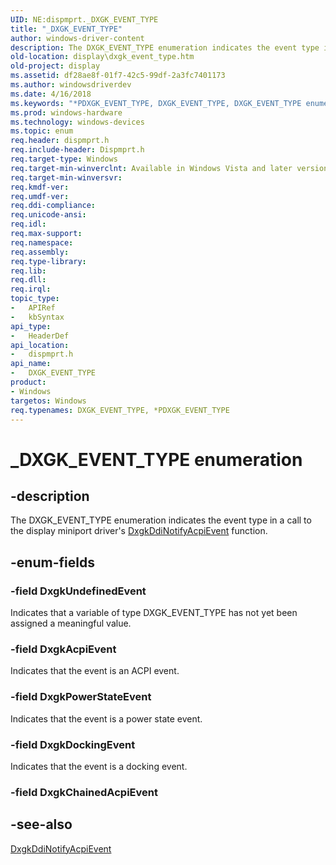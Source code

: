 ```yaml
---
UID: NE:dispmprt._DXGK_EVENT_TYPE
title: "_DXGK_EVENT_TYPE"
author: windows-driver-content
description: The DXGK_EVENT_TYPE enumeration indicates the event type in a call to the display miniport driver's DxgkDdiNotifyAcpiEvent function.
old-location: display\dxgk_event_type.htm
old-project: display
ms.assetid: df28ae8f-01f7-42c5-99df-2a3fc7401173
ms.author: windowsdriverdev
ms.date: 4/16/2018
ms.keywords: "*PDXGK_EVENT_TYPE, DXGK_EVENT_TYPE, DXGK_EVENT_TYPE enumeration [Display Devices], DmEnums_94bee105-be3f-4268-982e-be8581bb9bc0.xml, DxgkAcpiEvent, DxgkDockingEvent, DxgkPowerStateEvent, DxgkUndefinedEvent, IN_DXGK_EVENT_TYPE, PDXGK_EVENT_TYPE, PDXGK_EVENT_TYPE enumeration pointer [Display Devices], _DXGK_EVENT_TYPE, display.dxgk_event_type, dispmprt/DXGK_EVENT_TYPE, dispmprt/DxgkAcpiEvent, dispmprt/DxgkDockingEvent, dispmprt/DxgkPowerStateEvent, dispmprt/DxgkUndefinedEvent, dispmprt/PDXGK_EVENT_TYPE"
ms.prod: windows-hardware
ms.technology: windows-devices
ms.topic: enum
req.header: dispmprt.h
req.include-header: Dispmprt.h
req.target-type: Windows
req.target-min-winverclnt: Available in Windows Vista and later versions of the Windows operating systems.
req.target-min-winversvr: 
req.kmdf-ver: 
req.umdf-ver: 
req.ddi-compliance: 
req.unicode-ansi: 
req.idl: 
req.max-support: 
req.namespace: 
req.assembly: 
req.type-library: 
req.lib: 
req.dll: 
req.irql: 
topic_type:
-	APIRef
-	kbSyntax
api_type:
-	HeaderDef
api_location:
-	dispmprt.h
api_name:
-	DXGK_EVENT_TYPE
product:
- Windows
targetos: Windows
req.typenames: DXGK_EVENT_TYPE, *PDXGK_EVENT_TYPE
---
```


# _DXGK_EVENT_TYPE enumeration


## -description


The DXGK_EVENT_TYPE enumeration indicates the event type in a call to the display miniport driver's <a href="https://msdn.microsoft.com/fdefde51-0e90-4324-9c14-e8259fc872b3">DxgkDdiNotifyAcpiEvent</a> function.


## -enum-fields




### -field DxgkUndefinedEvent

Indicates that a variable of type DXGK_EVENT_TYPE has not yet been assigned a meaningful value.


### -field DxgkAcpiEvent

Indicates that the event is an ACPI event.


### -field DxgkPowerStateEvent

Indicates that the event is a power state event.


### -field DxgkDockingEvent

Indicates that the event is a docking event.


### -field DxgkChainedAcpiEvent




## -see-also




<a href="https://msdn.microsoft.com/fdefde51-0e90-4324-9c14-e8259fc872b3">DxgkDdiNotifyAcpiEvent</a>
 

 

